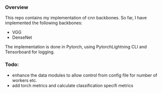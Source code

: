 ### Overview
This repo contains my implementation of cnn backbones.
So far, I have implemented the following backbones:
- VGG
- DenseNet

The implementation is done in Pytorch, using PytorchLightning CLI and Tensorboard for logging.


### Todo:
- enhance the data modules to allow control from config file for number of workers etc.
- add torch metrics and calculate classification specifi metrics